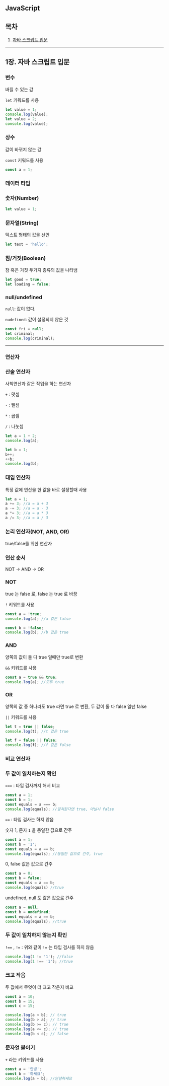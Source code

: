 ## JavaScript 

## 목차

1. [자바 스크립트 입문](#1장-자바-스크립트-입문)

---

## 1장. 자바 스크립트 입문

### 변수
바뀔 수 있는 값

`let` 키워드를 사용
```js
let value = 1;
console.log(value);
let value = 2;
console.log(value);
```

### 상수 
값이 바뀌지 않는 값

`const` 키워드를 사용
```js
const a = 1;
```

### 데이터 타입

### 숫자(Number)

```js 
let value = 1;
```

### 문자열(String)
텍스트 형태의 값을 선언
```js
let text = 'hello';
```

### 참/거짓(Boolean)
참 혹은 거짓 두가지 종류의 값을 나타냄
```js
let good = true;
let loading = false;
```

### null/undefined
`null`: 값이 없다. 

`nudefined`: 값이 설정되지 않은 것
``` js
const fri = null;
let criminal;
console.log(criminal);
```

---

### 연산자

### 산술 연산자
사칙연산과 같은 작업을 하는 연산자

`+` : 덧셈

`-` : 뺄셈

`*` : 곱셈

`/` : 나눗셈

```js
let a = 1 + 2;
console.log(a);

let b = 1;
b++;
++b;
console.log(b);
```

### 대입 연산자
특정 값에 연산을 한 값을 바로 설정할때 사용

```js
let a = 1;
a += 3; //a = a + 3
a -= 3; //a = a - 3
a *= 3; //a = a * 3
a /= 3; //a = a / 3 
```

### 논리 연산자(NOT, AND, OR)
true/false를 위한 연산자

### 연산 순서
NOT → AND → OR

### NOT
true 는 false 로, false 는 true 로 바꿈

`!` 키워드를 사용

```js
const a = !true;
console.log(a); //a 값은 false

const b = !false;
console.log(b); //b 값은 true
```

### AND
양쪽의 값이 둘 다 true 일때만 true로 변환

`&&` 키워드를 사용

```js
const a = true && true;
console.log(a); //모두 true
```


### OR
양쪽의 값 중 하나라도 true 라면 true 로 변환, 두 값이 둘 다 false 일땐 false

`||` 키워드를 사용

```js 
let t = true || false;
console.log(t); //t 값은 true

let f = false || false;
console.log(f); //f 값은 false
```

### 비교 연산자

### 두 값이 일치하는지 확인

`===` : 타입 검사까지 해서 비교

```js
const a = 1;
const b = 1;
const equals = a === b;
console.log(equals); //일치한다면 true, 아닐시 false
```

`==` : 타입 검사는 하지 않음

숫자 1, 문자 `1` 을 동일한 값으로 간주
```js
const a = 1;
const b = '1';
const equals = a == b;
console.log(equals); //동일한 값으로 간주, true
```
0, false 값은 값으로 간주
```js
const a = 0;
const b = false;
const equals = a == b;
console.log(equals) //true
```

undefined, null 도 값은 값으로 간주
```js
const a = null;
const b = undefined;
const equals = a == b;
console.log(equals); //true
```

### 두 값이 일치하지 않는지 확인
`!==`  , `!=` : 위와 같이 `!=` 는 타입 검사를 하지 않음
```js
console.log(1 != '1'); //false
console.log(1 !== '1'); //true
```

### 크고 작음
두 값에서 무엇이 더 크고 작은지 비교
```js
const a = 10;
const b = 15;
const c = 15;

console.log(a < b); // true
console.log(b > a); // true
console.log(b >= c); // true
console.log(a <= c); // true
console.log(b < c); // false
```

### 문자열 붙이기
`+` 라는 키워드를 사용
```js
const a = '안녕';
const b = '하세요';
console.log(a + b); //안녕하세요